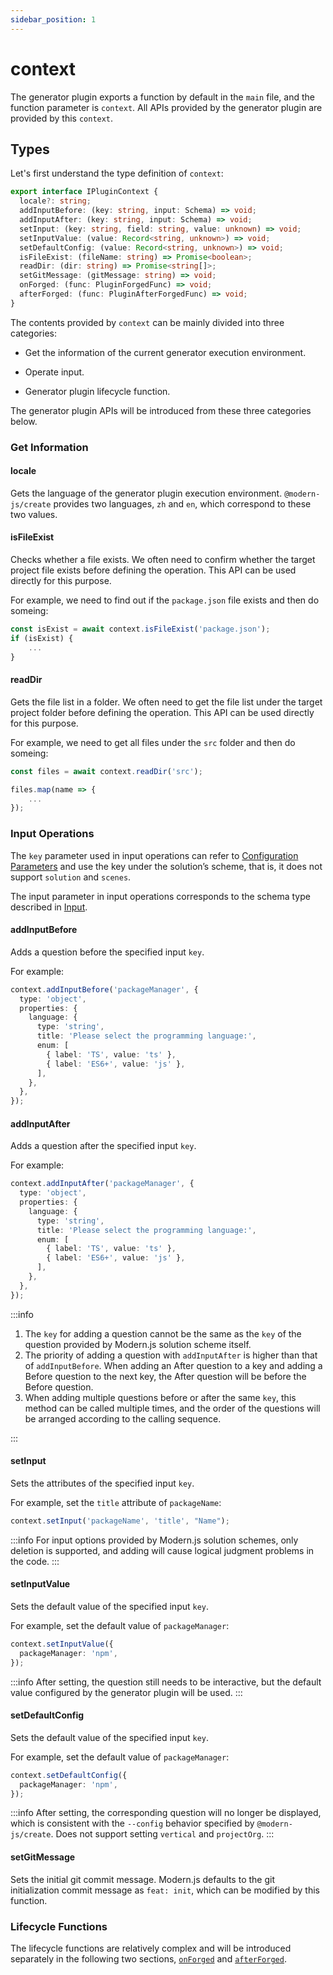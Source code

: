 ```yaml
---
sidebar_position: 1
---
```


# context

The generator plugin exports a function by default in the `main` file, and the function parameter is `context`. All APIs provided by the generator plugin are provided by this `context`.

## Types

Let's first understand the type definition of `context`:

```ts
export interface IPluginContext {
  locale?: string;
  addInputBefore: (key: string, input: Schema) => void;
  addInputAfter: (key: string, input: Schema) => void;
  setInput: (key: string, field: string, value: unknown) => void;
  setInputValue: (value: Record<string, unknown>) => void;
  setDefaultConfig: (value: Record<string, unknown>) => void;
  isFileExist: (fileName: string) => Promise<boolean>;
  readDir: (dir: string) => Promise<string[]>;
  setGitMessage: (gitMessage: string) => void;
  onForged: (func: PluginForgedFunc) => void;
  afterForged: (func: PluginAfterForgedFunc) => void;
}
```

The contents provided by `context` can be mainly divided into three categories:

- Get the information of the current generator execution environment.

- Operate input.

- Generator plugin lifecycle function.


The generator plugin APIs will be introduced from these three categories below.

### Get Information

#### locale

Gets the language of the generator plugin execution environment. `@modern-js/create` provides two languages, `zh` and `en`, which correspond to these two values.

#### isFileExist

Checks whether a file exists. We often need to confirm whether the target project file exists before defining the operation. This API can be used directly for this purpose.

For example, we need to find out if the `package.json` file exists and then do someing:

```ts
const isExist = await context.isFileExist('package.json');
if (isExist) {
    ...
}
```

#### readDir

Gets the file list in a folder. We often need to get the file list under the target project folder before defining the operation. This API can be used directly for this purpose.

For example, we need to get all files under the `src` folder and then do someing:

```ts
const files = await context.readDir('src');

files.map(name => {
    ...
});
```

### Input Operations

The `key` parameter used in input operations can refer to [Configuration Parameters](/guides/topic-detail/generator/create/config.html) and use the key under the solution’s scheme, that is, it does not support `solution` and `scenes`.

The input parameter in input operations corresponds to the schema type described in [Input](/guides/topic-detail/generator/plugin/api/input.html).

#### addInputBefore

Adds a question before the specified input `key`.

For example:

```ts
context.addInputBefore('packageManager', {
  type: 'object',
  properties: {
    language: {
      type: 'string',
      title: 'Please select the programming language:',
      enum: [
        { label: 'TS', value: 'ts' },
        { label: 'ES6+', value: 'js' },
      ],
    },
  },
});
```

#### addInputAfter

Adds a question after the specified input `key`.

For example:

```ts
context.addInputAfter('packageManager', {
  type: 'object',
  properties: {
    language: {
      type: 'string',
      title: 'Please select the programming language:',
      enum: [
        { label: 'TS', value: 'ts' },
        { label: 'ES6+', value: 'js' },
      ],
    },
  },
});
```

:::info
1. The `key` for adding a question cannot be the same as the `key` of the question provided by Modern.js solution scheme itself.
2. The priority of adding a question with `addInputAfter` is higher than that of `addInputBefore`. When adding an After question to a key and adding a Before question to the next key, the After question will be before the Before question.
3. When adding multiple questions before or after the same `key`, this method can be called multiple times, and the order of the questions will be arranged according to the calling sequence.

:::

#### setInput

Sets the attributes of the specified input `key`.

For example, set the `title` attribute of `packageName`:

```ts
context.setInput('packageName', 'title', "Name");
```

:::info
For input options provided by Modern.js solution schemes, only deletion is supported, and adding will cause logical judgment problems in the code.
:::


#### setInputValue

Sets the default value of the specified input `key`.

For example, set the default value of `packageManager`:

```ts
context.setInputValue({
  packageManager: 'npm',
});
```

:::info
After setting, the question still needs to be interactive, but the default value configured by the generator plugin will be used.
:::

#### setDefaultConfig

Sets the default value of the specified input `key`.

For example, set the default value of `packageManager`:

```ts
context.setDefaultConfig({
  packageManager: 'npm',
});
```

:::info
After setting, the corresponding question will no longer be displayed, which is consistent with the `--config` behavior specified by `@modern-js/create`. Does not support setting `vertical` and `projectOrg`.
:::

#### setGitMessage

Sets the initial git commit message. Modern.js defaults to the git initialization commit message as `feat: init`, which can be modified by this function.


### Lifecycle Functions

The lifecycle functions are relatively complex and will be introduced separately in the following two sections, [`onForged`](/guides/topic-detail/generator/plugin/api/onForged.html) and [`afterForged`](/guides/topic-detail/generator/plugin/api/afterForged.html).
